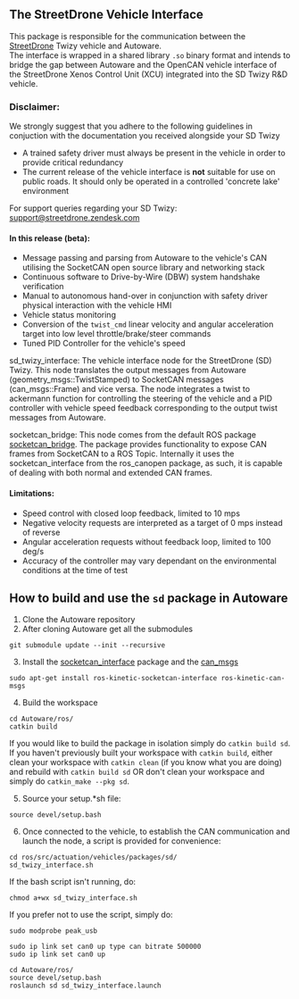 ## The StreetDrone Vehicle Interface
This package is responsible for the communication between the [StreetDrone](https://streetdrone.com/) Twizy vehicle and Autoware.  
The interface is wrapped in a shared library `.so` binary format and intends to bridge the gap between Autoware and the OpenCAN vehicle interface of the StreetDrone Xenos Control Unit (XCU) integrated into the SD Twizy R&D vehicle.

### Disclaimer:
We strongly suggest that you adhere to the following guidelines in conjuction with the documentation you received alongside your SD Twizy
* A trained safety driver must always be present in the vehicle in order to provide critical redundancy
* The current release of the vehicle interface is **not** suitable for use on public roads. It should only be operated in a controlled 'concrete lake' environment  

For support queries regarding your SD Twizy: [support@streetdrone.zendesk.com](support@streetdrone.zendesk.com)

#### In this release (beta):
* Message passing and parsing from Autoware to the vehicle's CAN utilising the SocketCAN open source library and networking stack
* Continuous software to Drive-by-Wire (DBW) system handshake verification
* Manual to autonomous hand-over in conjunction with safety driver physical interaction with the vehicle HMI
* Vehicle status monitoring
* Conversion of the `twist_cmd` linear velocity and angular acceleration target into low level throttle/brake/steer commands
* Tuned PID Controller for the vehicle's speed

sd_twizy_interface: The vehicle interface node for the StreetDrone (SD) Twizy. This node translates the output messages from Autoware (geometry_msgs::TwistStamped) to SocketCAN messages (can_msgs::Frame) and vice versa. The node integrates a twist to ackermann function for controlling the steering of the vehicle and a PID controller with vehicle speed feedback corresponding to the output twist messages from Autoware.  

socketcan_bridge: This node comes from the default ROS package [socketcan_bridge](http://wiki.ros.org/socketcan_bridge). The package provides functionality to expose CAN frames from SocketCAN to a ROS Topic. Internally it uses the socketcan_interface from the ros_canopen package, as such, it is capable of dealing with both normal and extended CAN frames. 

#### Limitations:
* Speed control with closed loop feedback, limited to 10 mps
* Negative velocity requests are interpreted as a target of 0 mps instead of reverse
* Angular acceleration requests without feedback loop, limited to 100 deg/s
* Accuracy of the controller may vary dependant on the environmental conditions at the time of test


## How to build and use the `sd` package in Autoware
1. Clone the Autoware repository
2. After cloning Autoware get all the submodules
```
git submodule update --init --recursive
```

3. Install the [socketcan_interface](http://wiki.ros.org/socketcan_interface) package and the [can_msgs](http://wiki.ros.org/can_msgs)
```
sudo apt-get install ros-kinetic-socketcan-interface ros-kinetic-can-msgs
```

4. Build the workspace
```
cd Autoware/ros/
catkin build
```
If you would like to build the package in isolation simply do `catkin build sd`. If you haven't previously built your workspace with `catkin build`, either clean your workspace with `catkin clean` (if you know what you are doing) and rebuild with `catkin build sd` OR don't clean your workspace and simply do `catkin_make --pkg sd`.

5. Source your setup.*sh file:
```
source devel/setup.bash
```

6. Once connected to the vehicle, to establish the CAN communication and launch the node, a script is provided for convenience:
```
cd ros/src/actuation/vehicles/packages/sd/
sd_twizy_interface.sh
```
If the bash script isn't running, do:
```
chmod a+wx sd_twizy_interface.sh
```

If you prefer not to use the script, simply do:
```
sudo modprobe peak_usb

sudo ip link set can0 up type can bitrate 500000
sudo ip link set can0 up

cd Autoware/ros/
source devel/setup.bash
roslaunch sd sd_twizy_interface.launch
```


